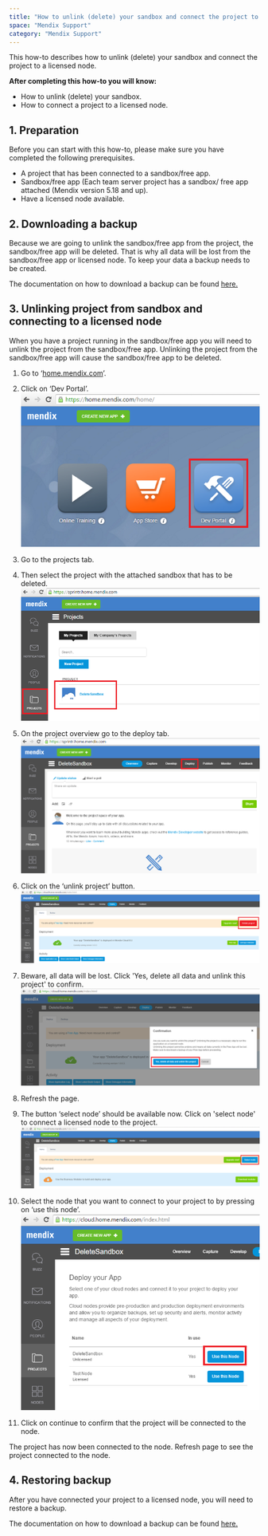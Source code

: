 ```yaml
---
title: "How to unlink (delete) your sandbox and connect the project to a licensed node."
space: "Mendix Support"
category: "Mendix Support"
---
```


This how-to describes how to unlink (delete) your sandbox and connect the project to a licensed node.

**After completing this how-to you will know:**

*   How to unlink (delete) your sandbox.
*   How to connect a project to a licensed node.

## 1. Preparation

Before you can start with this how-to, please make sure you have completed the following prerequisites.

*   A project that has been connected to a sandbox/free app.
*   Sandbox/free app (Each team server project has a sandbox/ free app attached (Mendix version 5.18 and up).
*   Have a licensed node available.

## 2\. Downloading a backup

Because we are going to unlink the sandbox/free app from the project, the sandbox/free app will be deleted. That is why all data will be lost from the sandbox/free app or licensed node. To keep your data a backup needs to be created.

The documentation on how to download a backup can be found [here.](how-to-download-a-backup)

## 3\. Unlinking project from sandbox and connecting to a licensed node

When you have a project running in the sandbox/free app you will need to unlink the project from the sandbox/free app. Unlinking the project from the sandbox/free app will cause the sandbox/free app to be deleted.

1.  Go to ‘[home.mendix.com](http://home.mendix.com)’.
2.  Click on ‘Dev Portal’.
    ![](attachments/20643887/21168152.png)
3.  Go to the projects tab.
4.  Then select the project with the attached sandbox that has to be deleted.
    ![](attachments/20643887/21168167.png)

5.  On the project overview go to the deploy tab.
    ![](attachments/20643887/21168168.png)

6.  Click on the ‘unlink project’ button.
    ![](attachments/20643887/21168169.png)

7.  Beware, all data will be lost. Click 'Yes, delete all data and unlink this project' to confirm.
    ![](attachments/20643887/21168170.png)
8.  Refresh the page.
9.  The button ‘select node’ should be available now. Click on 'select node' to connect a licensed node to the project.
    ![](attachments/20643887/21168171.png)

10.  Select the node that you want to connect to your project to by pressing on ‘use this node’.
    ![](attachments/20643887/21168172.png)

11.  Click on continue to confirm that the project will be connected to the node.

The project has now been connected to the node. Refresh page to see the project connected to the node.

## 4\. Restoring backup

After you have connected your project to a licensed node, you will need to restore a backup.

The documentation on how to download a backup can be found [here.](how-to-restore-a-backup)
